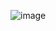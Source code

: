 ![image](https://github.com/CoderSLZhang/Kaggle_Titanic_Machine_Learning_from_Disaster/blob/master/img/titanic_header.jpg)
